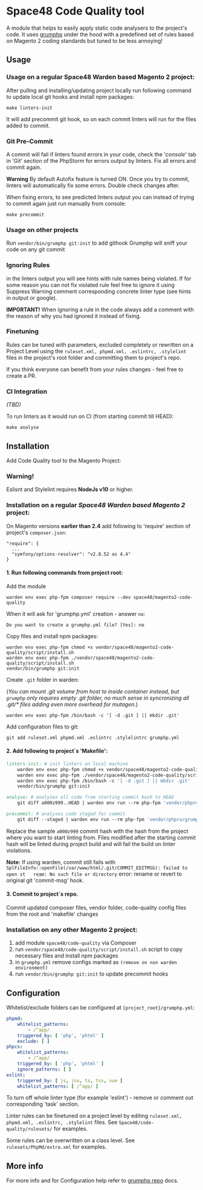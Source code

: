 # Space48 Code Quality tool

A module that helps to easily apply static code analysers to the project's code. 
It uses [grumphp](https://github.com/phpro/grumphp) under the hood with a predefined set of rules 
based on Magento 2 coding standards but tuned to be less annoying!

## Usage

### Usage on a regular Space48 Warden based Magento 2 project:

After pulling and installing/updating project locally run following command to update local git hooks and install npm packages:  
```shell
make linters-init
```
It will add precommit git hook, so on each commit linters will run for the files added to commit.

### Git Pre-Commit
A commit will fail if linters found errors in your code, check the '_console_' tab in 'Git' section of the PhpStorm 
for errors output by linters. Fix all errors and commit again.

**Warning**
By default Autofix feature is turned ON. Once you try to commit, linters will automatically fix some errors. 
Double check changes after.

When fixing errors, to see predicted linters output you can instead of trying to commit again just run manually from console:
```shell
make precommit
```

### Usage on other projects

Run `vendor/bin/grumphp git:init` to add githook
Grumphp will sniff your code on any git commit

### Ignoring Rules
in the linters output you will see hints with rule names being violated. If for some reason you can not fix violated rule
feel free to ignore it using Suppress Warning comment corresponding concrete linter type (see hints in output or google).

**IMPORTANT!**
When ignoring a rule in the code always add a comment with the reason of why you had ignored it instead of fixing.

### Finetuning

Rules can be tuned with parameters, excluded completely or rewritten on a Project Level 
using the `ruleset.xml, phpmd.xml, .eslintrc, .stylelint` files in the project's root folder and committing them to project's repo.

If you think everyone can benefit from your rules changes - feel free to create a PR.

### CI Integration

_(TBD)_

To run linters as it would run on CI (from starting commit till HEAD):
```shell
make analyse
```

## Installation

Add Code Quality tool to the Magento Project:

### Warning!
Eslisnt and Stylelint requires **NodeJs v10** or higher.

### Installation on a regular _Space48 Warden based Magento 2_ project:

On Magento versions **earlier than 2.4** add following to 'require' section of project's `composer.json`:
```
"require": {
  ...
  "symfony/options-resolver": "v2.8.52 as 4.4"
}
```

#### 1. Run following commands from project root:
Add the module
```shell
warden env exec php-fpm composer require --dev space48/magento2-code-quality
```

When it will ask for 'grumphp.yml' creation - answer `no`: 
```shell
Do you want to create a grumphp.yml file? [Yes]: no
```

Copy files and install npm packages:
```shell
warden env exec php-fpm chmod +x vendor/space48/magento2-code-quality/script/install.sh
warden env exec php-fpm ./vendor/space48/magento2-code-quality/script/install.sh
vendor/bin/grumphp git:init
```

Create `.git` folder in warden:

(_You can mount .git volume from host to inside container instead, but `grumphp` only requires empty .git folder, 
no much sense in syncronizing all .git/* files adding even more overhead for mutagen._)
```shell
warden env exec php-fpm /bin/bash -c '[ -d .git ] || mkdir .git'
```

Add configuration files to git:
```shell
git add ruleset.xml phpmd.xml .eslintrc .stylelintrc grumphp.yml
```

#### 2. Add following to project`s 'Makefile':
```makefile
linters-init: # init linters on local machine
	warden env exec php-fpm chmod +x vendor/space48/magento2-code-quality/script/install.sh
	warden env exec php-fpm ./vendor/space48/magento2-code-quality/script/install.sh
	warden env exec php-fpm /bin/bash -c '[ -d .git ] || mkdir .git'
	vendor/bin/grumphp git:init

analyse: # analyses all code from starting commit hash to HEAD
	git diff a000z999..HEAD | warden env run --rm php-fpm 'vendor/phpro/grumphp/bin/grumphp' run

precommit: # analyses code staged for commit
	git diff --staged | warden env run --rm php-fpm 'vendor/phpro/grumphp/bin/grumphp' run
```

Replace the sample `a000z999` commit hash with the hash from the project where you want to start linting from.
Files modified after the starting commit hash will be linted during project build and will fail the build on linter violations.

**Note:**
If using warden, commit still fails with `SplFileInfo::openFile(/var/www/html/.git/COMMIT_EDITMSG): failed to open st  
ream: No such file or directory` error: rename or revert to original git 'commit-msg' hook.

#### 3. Commit to project`s repo.
Commit updated composer files, vendor folder, code-quality config files from the root and 'makefile' changes 

### Installation on any other Magento 2 project:
1. add module `space48/code-quality` via Composer
2. run `vendor/space48/code-quality/script/install.sh` script to copy necessary files and install npm packages
3. in `grumphp.yml` remove configs marked as `(remove on non warden environment)`
4. run `vendor/bin/grumphp git:init` to update precommit hooks

## Configuration

Whitelist/exclude folders can be configured at `{project_root}/grumphp.yml`:
```yaml
phpmd:
    whitelist_patterns:
        - /^app/
    triggered_by: [ 'php', 'phtml' ]
    exclude: [ ]
phpcs:
    whitelist_patterns:
        - /^app/
    triggered_by: [ 'php', 'phtml' ]
    ignore_patterns: [ ]
eslint:
    triggered_by: [ js, jsx, ts, tsx, vue ]
    whitelist_patterns: [ /^app/ ]
```
To turn off whole linter type (for example 'eslint') - remove or comment out corresponding 'task' section.

Linter rules can be finetuned on a project level by editing `ruleset.xml, phpmd.xml, .eslintrc, .stylelint` files.
See `Space48/code-quality/rulesets/` for examples.

Some rules can be overwritten on a class level. See `rulesets/PhpMd/extra.xml` for examples. 

## More info
For more info and for Configuration help refer to [grumphp repo](https://github.com/phpro/grumphp) docs.
